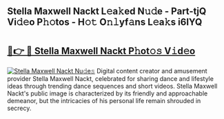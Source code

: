 ## Stella Maxwell Nackt L𝚎a𝚔ed N𝚞𝚍e - Part-tjQ Vi𝚍𝚎o P𝚑𝚘tos - H𝚘𝚝 O𝚗𝚕yf𝚊ns L𝚎a𝚔s i6IYQ

# <h2><a href="http://kfdca0.oniu.top/?m=Stella+Maxwell+Nackt">🔗👉 🔴 Stella Maxwell Nackt P𝚑ot𝚘𝚜 V𝚒d𝚎o</a></h2>

[![Stella Maxwell Nackt Nu𝚍e𝚜](https://i.imgur.com/0qMVB7G.gif)](http://kfdca0.oniu.top/?m=Stella+Maxwell+Nackt)
Digital content creator and amusement provider Stella Maxwell Nackt, celebrated for sharing dance and lifestyle ideas through trending dance sequences and short videos. Stella Maxwell Nackt's public image is characterized by its friendly and approachable demeanor, but the intricacies of his personal life remain shrouded in secrecy.  
